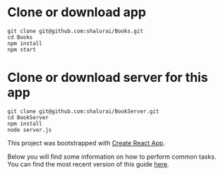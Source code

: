 # Clone or download app

    git clone git@github.com:shalurai/Books.git   
    cd Books
    npm install
    npm start

# Clone or download server for this app

    git clone git@github.com:shalurai/BookServer.git
    cd BookServer
    npm install
    node server.js    


This project was bootstrapped with [Create React App](https://github.com/facebookincubator/create-react-app).

Below you will find some information on how to perform common tasks.<br>
You can find the most recent version of this guide [here](https://github.com/facebookincubator/create-react-app/blob/master/packages/react-scripts/template/README.md).
